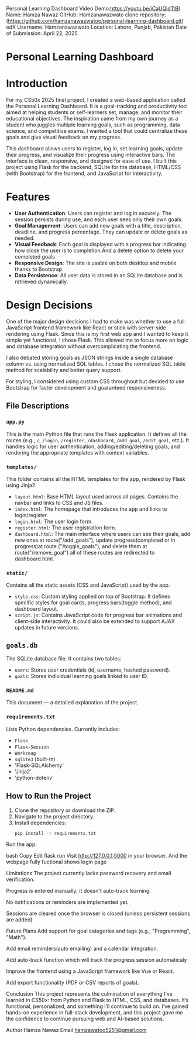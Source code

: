 
Personal Learning Dashboard
Video Demo:https://youtu.be/iCaUQidTtBI
Name: Hamza Nawaz
GitHub: Hamzanawazwato
clone repository:(https://github.com/hamzanawazwatoo/personal-learning-dashboard.git)
edX Username: Hamzanawazwato
Location: Lahore, Punjab, Pakistan
Date of Submission: April 22, 2025

# Personal Learning Dashboard

# Introduction

For my CS50x 2025 final project, I created a web-based application called the Personal Learning Dashboard. It is a goal-tracking and productivity tool aimed at helping students or self-learners set, manage, and monitor their educational objectives. The inspiration came from my own journey as a student who juggles multiple learning goals, such as programming, data science, and competitive exams. I wanted a tool that could centralize these goals and give visual feedback on my progress.

This dashboard allows users to register, log in, set learning goals, update their progress, and visualize their progress using interactive bars. The interface is clean, responsive, and designed for ease of use. I built this project using Flask for the backend, SQLite for the database, HTML/CSS (with Bootstrap) for the frontend, and JavaScript for interactivity.

# Features

- **User Authentication**: Users can register and log in securely. The session persists during use, and each user sees only their own goals.
- **Goal Management**: Users can add new goals with a title, description, deadline, and progress percentage. They can update or delete goals as needed.
- **Visual Feedback**: Each goal is displayed with a progress bar indicating how close the user is to completion.And a delete option to delete your completed goals 
- **Responsive Design**: The site is usable on both desktop and mobile thanks to Bootstrap.
- **Data Persistence**: All user data is stored in an SQLite database and is retrieved dynamically.

# Design Decisions

One of the major design decisions I had to make was whether to use a full JavaScript frontend framework like React or stick with server-side rendering using Flask. Since this is my first web app and I wanted to keep it simple yet functional, I chose Flask. This allowed me to focus more on logic and database integration without overcomplicating the frontend.

I also debated storing goals as JSON strings inside a single database column vs. using normalized SQL tables. I chose the normalized SQL table method for scalability and better query support.

For styling, I considered using custom CSS throughout but decided to use Bootstrap for faster development and guaranteed responsiveness.

## File Descriptions

### `app.py`
This is the main Python file that runs the Flask application. It defines all the routes (e.g., `/`, `/login`, `/register`, `/dashboard`, `/add_goal`, `/edit_goal`, etc.). It handles logic for user authentication, adding/editing/deleting goals, and rendering the appropriate templates with context variables.

### `templates/`
This folder contains all the HTML templates for the app, rendered by Flask using Jinja2.

- `layout.html`: Base HTML layout used across all pages. Contains the navbar and links to CSS and JS files.
- `index.html`: The homepage that introduces the app and links to login/register.
- `login.html`: The user login form.
- `register.html`: The user registration form.
- `dashboard.html`: The main interface where users can see their goals, add new ones at route("/add_goals"), update progress(completed or in progress)at route ("/toggle_goals"), and 
   delete them at route("/remove_goal") all of these routes are redirected to dashboard.html.

### `static/`
Contains all the static assets (CSS and JavaScript) used by the app.

- `style.css`: Custom styling applied on top of Bootstrap. It defines specific styles for goal cards, progress bars(toggle method), and dashboard layout.
- `script.js`: Contains JavaScript code for progress bar animations and client-side interactivity. It could also be extended to support AJAX updates in future versions.

## `goals.db`
The SQLite database file. It contains two tables:
- `users`: Stores user credentials (id, username, hashed password).
- `goals`: Stores individual learning goals linked to user ID.

### `README.md`
This document — a detailed explanation of the project.

### `requirements.txt`
Lists Python dependencies. Currently includes:
- `Flask`
- `Flask-Session`
- `Werkzeug`
- `sqlite3` (built-in)
- 'Flask-SQLAlchemy'
- 'Jinja2'
- 'python-dotenv'
   
## How to Run the Project

1. Clone the repository or download the ZIP.
2. Navigate to the project directory.
3. Install dependencies:
   ```bash
   pip install -r requirements.txt
Run the app:

bash
Copy
Edit
flask run
Visit http://127.0.0.1:5000 in your browser.
And the webpage fully fuctional shows login page

Limitations
The project currently lacks password recovery and email verification.

Progress is entered manually; it doesn't auto-track learning.

No notifications or reminders are implemented yet.

Sessions are cleared once the browser is closed (unless persistent sessions are added).

Future Plans
Add support for goal categories and tags (e.g., "Programming", "Math").

Add email reminders(auto emailing) and a calendar integration.

Add auto-track function which will track the progress session automaticaly

Improve the frontend using a JavaScript framework like Vue or React.

Add export functionality (PDF or CSV reports of goals).

Conclusion
This project represents the culmination of everything I’ve learned in CS50x: from Python and Flask to HTML, CSS, and databases. It’s functional, personalized, and something I’ll continue to build on. I’ve gained hands-on experience in full-stack development, and this project gave me the confidence to continue pursuing web and AI-based solutions.

Author
Hamza Nawaz
Email
hamzawatoo5251@gmail.com


